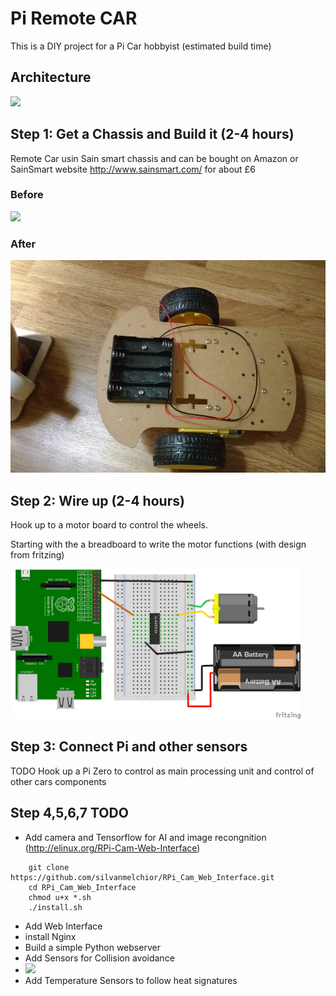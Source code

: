# Pi Remote CAR

This is a DIY project for a Pi Car hobbyist (estimated build time)

## Architecture

<img src="https://d3ansictanv2wj.cloudfront.net/Figure_1-1ad2b142be6ca8641212c7579ab4f95d.jpg" height="400">


## Step 1: Get a Chassis and Build it (2-4 hours)

Remote Car usin Sain smart chassis and can be bought on Amazon or SainSmart website http://www.sainsmart.com/ for about £6

### Before

<img src="https://images-na.ssl-images-amazon.com/images/I/61qH18xAjVL._SL1200_.jpg" height="340" >

### After

<img src="pi-car-chassis-wired.jpg" height="340" >

## Step 2: Wire up (2-4 hours)

Hook up to a motor board to control the wheels. 

Starting with the a breadboard to write the motor functions (with design from fritzing)

<img src="raspberry-pi-connect-motor-board.png" height="240" >

## Step 3: Connect Pi and other sensors

TODO Hook up a Pi Zero to control as main processing unit and control of other cars components 

## Step 4,5,6,7 TODO
* Add camera and Tensorflow for AI and image recongnition (http://elinux.org/RPi-Cam-Web-Interface)
```
    git clone https://github.com/silvanmelchior/RPi_Cam_Web_Interface.git
    cd RPi_Cam_Web_Interface
    chmod u+x *.sh
    ./install.sh
```
* Add Web Interface
 * install Nginx
 * Build a simple Python webserver
* Add Sensors for Collision avoidance
 * <img src ="http://www.raspberrypi-spy.co.uk/wp-content/uploads/2012/12/Ultrasonic-Sensor-03.jpg" height="120">
* Add Temperature Sensors to follow heat signatures
